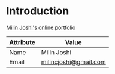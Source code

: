 # Introduction

[Milin Joshi's online portfolio](http://milincjoshi.weebly.com/)

Attribute  | Value
------------- | -------------
Name  | Milin Joshi
Email  | milincjoshi@gmail.com
